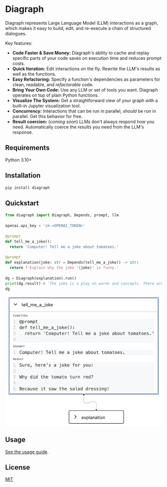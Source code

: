 # Diagraph

Diagraph represents Large Language Model (LLM) interactions as a graph, which makes it easy to build, edit, and re-execute a chain of structured dialogues.

Key features:

- **Code Faster & Save Money:** Diagraph's ability to cache and replay specific parts of your code saves on execution time and reduces prompt costs.
- **Quick Iteration:** Edit interactions on the fly. Rewrite the LLM's results as well as the functions.
- **Easy Refactoring:** Specify a function's dependencies as parameters for clean, readable, and _refactorable_ code.
- **Bring Your Own Code:** Use any LLM or set of tools you want. Diagraph operates on top of plain Python functions.
- **Visualize The System:** Get a straightforward view of your graph with a built-in Jupyter visualization tool.
- **Concurrency:** Interactions that can be run in parallel, _should_ be run in parallel. Get this behavior for free.
- **Result coercion:** (_coming soon_) LLMs don't always respond how you need. Automatically coerce the results you need from the LLM's response.

## Requirements

Python 3.10+

## Installation

```bash
pip install diagraph
```

## Quickstart

```python
from diagraph import Diagraph, Depends, prompt, llm

openai.api_key = 'sk-<OPENAI_TOKEN>'

@prompt
def tell_me_a_joke():
  return 'Computer! Tell me a joke about tomatoes.'

@prompt
def explanation(joke: str = Depends(tell_me_a_joke)) -> str:
  return f'Explain why the joke "{joke}" is funny.'

dg = Diagraph(explanation).run()
print(dg.result) # 'The joke is a play on words and concepts. There are two main ideas that make it humorous...
dg
```

![Quickstart visualization](https://raw.githubusercontent.com/thekevinscott/Diagraph/main/assets/quickstart.png)

## Usage

[See the usage guide](docs/usage.md).

## License

[MIT](LICENSE)
